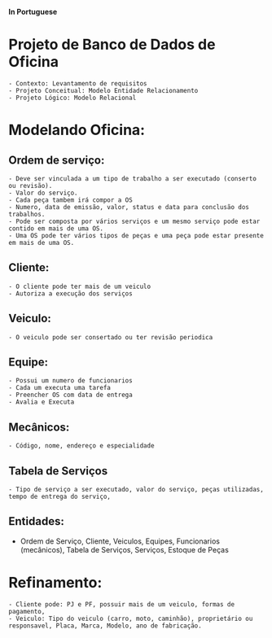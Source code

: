 **In Portuguese**
# Projeto de Banco de Dados de Oficina

	- Contexto: Levantamento de requisitos
	- Projeto Conceitual: Modelo Entidade Relacionamento
	- Projeto Lógico: Modelo Relacional

# Modelando Oficina:
## Ordem de serviço:
	- Deve ser vinculada a um tipo de trabalho a ser executado (conserto ou revisão).
	- Valor do serviço.
	- Cada peça tambem irá compor a OS
	- Numero, data de emissão, valor, status e data para conclusão dos trabalhos.
	- Pode ser composta por vários serviços e um mesmo serviço pode estar contido em mais de uma OS.
	- Uma OS pode ter vários tipos de peças e uma peça pode estar presente em mais de uma OS.

## Cliente:
	- O cliente pode ter mais de um veiculo 
	- Autoriza a execução dos serviços

## Veiculo:
	- O veiculo pode ser consertado ou ter revisão periodica
	
## Equipe:
	- Possui um numero de funcionarios
	- Cada um executa uma tarefa
	- Preencher OS com data de entrega
	- Avalia e Executa

## Mecânicos:
	- Código, nome, endereço e especialidade
	
## Tabela de Serviços
	- Tipo de serviço a ser executado, valor do serviço, peças utilizadas, tempo de entrega do serviço, 

## Entidades: 
- Ordem de Serviço, Cliente, Veiculos, Equipes, Funcionarios (mecânicos), Tabela de Serviços, Serviços, Estoque de Peças

# Refinamento:
	- Cliente pode: PJ e PF, possuir mais de um veiculo, formas de pagamento, 
	- Veiculo: Tipo do veiculo (carro, moto, caminhão), proprietário ou responsavel, Placa, Marca, Modelo, ano de fabricação.


